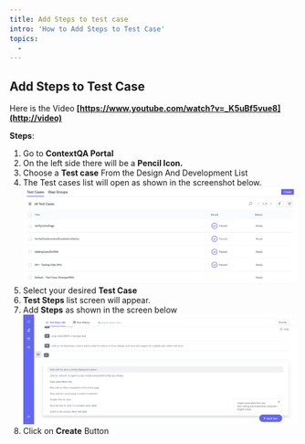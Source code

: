 ```yaml
---
title: Add Steps to test case
intro: 'How to Add Steps to Test Case'
topics:
  - 
---
```


## <a name="_ov37j0gsvd62"></a>**Add Steps to Test Case** 
Here is the Video **[https://www.youtube.com/watch?v=_K5uBf5vue8](http://video)**

**Steps**: 

1. Go to **ContextQA Portal** 
2. On the left side there will be a **Pencil Icon.**
3. Choose a **Test case** From the Design And Development List 
4. The Test cases list will open as shown in the screenshot below. 
![](imgs/test-case-list.png)
5. Select your desired **Test Case**				
6. **Test Steps** list screen will appear.
7. Add **Steps** as shown in the screen below
![](imgs/steps-template.png)
8. Click on **Create** Button 
